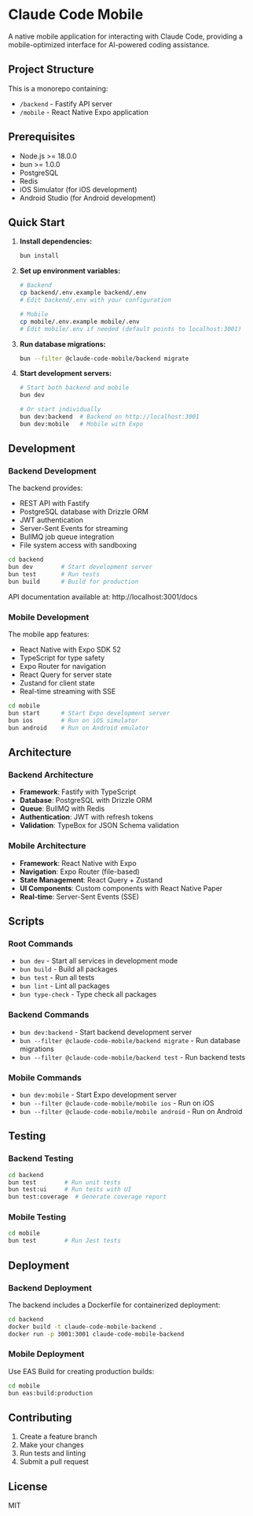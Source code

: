 # Claude Code Mobile

A native mobile application for interacting with Claude Code, providing a mobile-optimized interface for AI-powered coding assistance.

## Project Structure

This is a monorepo containing:

- `/backend` - Fastify API server
- `/mobile` - React Native Expo application

## Prerequisites

- Node.js >= 18.0.0
- bun >= 1.0.0
- PostgreSQL
- Redis
- iOS Simulator (for iOS development)
- Android Studio (for Android development)

## Quick Start

1. **Install dependencies:**
   ```bash
   bun install
   ```

2. **Set up environment variables:**
   ```bash
   # Backend
   cp backend/.env.example backend/.env
   # Edit backend/.env with your configuration

   # Mobile
   cp mobile/.env.example mobile/.env
   # Edit mobile/.env if needed (default points to localhost:3001)
   ```

3. **Run database migrations:**
   ```bash
   bun --filter @claude-code-mobile/backend migrate
   ```

4. **Start development servers:**
   ```bash
   # Start both backend and mobile
   bun dev

   # Or start individually
   bun dev:backend  # Backend on http://localhost:3001
   bun dev:mobile   # Mobile with Expo
   ```

## Development

### Backend Development

The backend provides:
- REST API with Fastify
- PostgreSQL database with Drizzle ORM
- JWT authentication
- Server-Sent Events for streaming
- BullMQ job queue integration
- File system access with sandboxing

```bash
cd backend
bun dev        # Start development server
bun test       # Run tests
bun build      # Build for production
```

API documentation available at: http://localhost:3001/docs

### Mobile Development

The mobile app features:
- React Native with Expo SDK 52
- TypeScript for type safety
- Expo Router for navigation
- React Query for server state
- Zustand for client state
- Real-time streaming with SSE

```bash
cd mobile
bun start      # Start Expo development server
bun ios        # Run on iOS simulator
bun android    # Run on Android emulator
```

## Architecture

### Backend Architecture
- **Framework**: Fastify with TypeScript
- **Database**: PostgreSQL with Drizzle ORM
- **Queue**: BullMQ with Redis
- **Authentication**: JWT with refresh tokens
- **Validation**: TypeBox for JSON Schema validation

### Mobile Architecture
- **Framework**: React Native with Expo
- **Navigation**: Expo Router (file-based)
- **State Management**: React Query + Zustand
- **UI Components**: Custom components with React Native Paper
- **Real-time**: Server-Sent Events (SSE)

## Scripts

### Root Commands
- `bun dev` - Start all services in development mode
- `bun build` - Build all packages
- `bun test` - Run all tests
- `bun lint` - Lint all packages
- `bun type-check` - Type check all packages

### Backend Commands
- `bun dev:backend` - Start backend development server
- `bun --filter @claude-code-mobile/backend migrate` - Run database migrations
- `bun --filter @claude-code-mobile/backend test` - Run backend tests

### Mobile Commands
- `bun dev:mobile` - Start Expo development server
- `bun --filter @claude-code-mobile/mobile ios` - Run on iOS
- `bun --filter @claude-code-mobile/mobile android` - Run on Android

## Testing

### Backend Testing
```bash
cd backend
bun test        # Run unit tests
bun test:ui     # Run tests with UI
bun test:coverage  # Generate coverage report
```

### Mobile Testing
```bash
cd mobile
bun test        # Run Jest tests
```

## Deployment

### Backend Deployment
The backend includes a Dockerfile for containerized deployment:

```bash
cd backend
docker build -t claude-code-mobile-backend .
docker run -p 3001:3001 claude-code-mobile-backend
```

### Mobile Deployment
Use EAS Build for creating production builds:

```bash
cd mobile
bun eas:build:production
```

## Contributing

1. Create a feature branch
2. Make your changes
3. Run tests and linting
4. Submit a pull request

## License

MIT